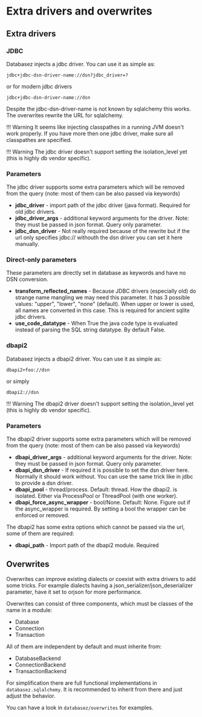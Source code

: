 # Extra drivers and overwrites

## Extra drivers

### JDBC

Databasez injects a jdbc driver. You can use it as simple as:

`jdbc+jdbc-dsn-driver-name://dsn?jdbc_driver=?`

or for modern jdbc drivers

`jdbc+jdbc-dsn-driver-name://dsn`

Despite the jdbc-dsn-driver-name is not known by sqlalchemy this works. The overwrites rewrite the URL for sqlalchemy.


!!! Warning
    It seems like injecting classpathes in a running JVM doesn't work properly. If you have more then one jdbc driver,
    make sure all classpathes are specified.


!!! Warning
    The jdbc driver doesn't support setting the isolation_level yet (this is highly db vendor specific).

### Parameters

The jdbc driver supports some extra parameters which will be removed from the query (note: most of them can be also passed via keywords)

* **jdbc_driver** - import path of the jdbc driver (java format). Required for old jdbc drivers.
* **jdbc_driver_args** - additional keyword arguments for the driver. Note: they must be passed in json format. Query only parameter.
* **jdbc_dsn_driver** - Not really required because of the rewrite but if the url only specifies jdbc:// withouth the dsn driver you can set it here manually.

### Direct-only parameters

These parameters are directly set in database as keywords and have no DSN conversion.

* **transform_reflected_names** - Because JDBC drivers  (especially old) do strange name mangling we may need this parameter.
  It has 3 possible values: "upper", "lower", "none" (default). When upper or lower is used, all names are converted in this case.
  This is required for ancient sqlite jdbc drivers.
* **use_code_datatype** - When True the java code type is evaluated instead of parsing the SQL string datatype. By default False.

### dbapi2


Databasez injects a dbapi2 driver. You can use it as simple as:

`dbapi2+foo://dsn`

or simply

`dbapi2://dsn`

!!! Warning
    The dbapi2 driver doesn't support setting the isolation_level yet (this is highly db vendor specific).

### Parameters

The dbapi2 driver supports some extra parameters which will be removed from the query (note: most of them can be also passed via keywords)

* **dbapi_driver_args** - additional keyword arguments for the driver. Note: they must be passed in json format. Query only parameter.
* **dbapi_dsn_driver** - If required it is possible to set the dsn driver here. Normally it should work without. You can use the same trick like in jdbc to provide a dsn driver.
* **dbapi_pool** - thread/process. Default: thread. How the dbapi2. is isolated. Either via ProcessPool or ThreadPool (with one worker).
* **dbapi_force_async_wrapper** - bool/None. Default: None. Figure out if the async_wrapper is required. By setting a bool the wrapper can be enforced or removed.

The dbapi2 has some extra options which cannot be passed via the url, some of them are required:

* **dbapi_path** - Import path of the dbapi2 module. Required

## Overwrites

Overwrites can improve existing dialects or coexist with extra drivers to add some tricks.
For example dialects having a json_serializer/json_deserializer parameter, have it set to orjson for more performance.

Overwrites can consist of three components, which must be classes of the name in a module:

- Database
- Connection
- Transaction

All of them are independent by default and must inherite from:

- DatabaseBackend
- ConnectionBackend
- TransactionBackend

For simplification there are full functional implementations in `databasez.sqlalchemy`.
It is recommended to inherit from there and just adjust the behavior.

You can have a look in `databasez/overwrites` for examples.
